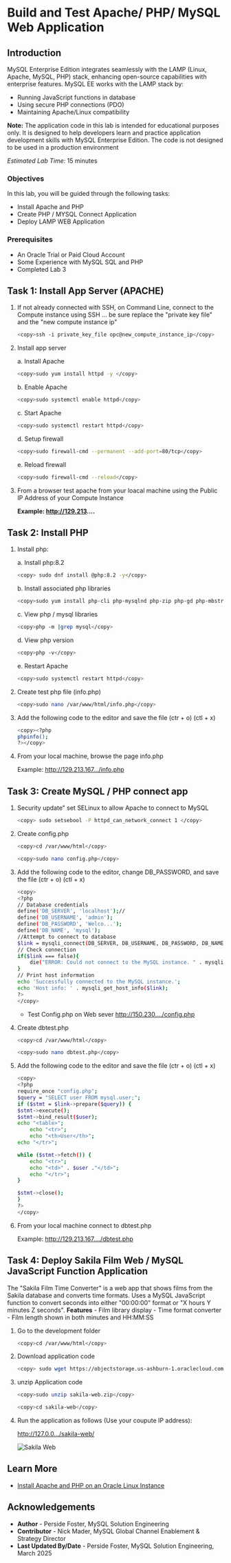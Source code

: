 # Build and Test Apache/ PHP/ MySQL Web Application

## Introduction

MySQL Enterprise Edition integrates seamlessly with the LAMP (Linux, Apache, MySQL, PHP) stack, enhancing open-source capabilities with enterprise features. MySQL EE works with the LAMP stack by:

- Running JavaScript functions in database
- Using secure PHP connections (PDO)
- Maintaining Apache/Linux compatibility

**Note:** The application code in this lab is intended for educational purposes only. It is designed to help developers learn and practice application development skills with MySQL Enterprise Edition. The code is not designed to be used in a production environment

_Estimated Lab Time:_ 15 minutes

### Objectives

In this lab, you will be guided through the following tasks:

- Install Apache and PHP
- Create PHP / MYSQL Connect Application
- Deploy  LAMP WEB Application

### Prerequisites

- An Oracle Trial or Paid Cloud Account
- Some Experience with MySQL SQL and  PHP
- Completed Lab 3

## Task 1: Install App Server (APACHE)

1. If not already connected with SSH, on Command Line, connect to the Compute instance using SSH ... be sure replace the  "private key file"  and the "new compute instance ip"

     ```bash
    <copy>ssh -i private_key_file opc@new_compute_instance_ip</copy>
     ```

2. Install app server

    a. Install Apache

    ```bash
    <copy>sudo yum install httpd -y </copy>
    ```

    b. Enable Apache

    ```bash
    <copy>sudo systemctl enable httpd</copy>
    ```

    c. Start Apache

    ```bash
    <copy>sudo systemctl restart httpd</copy>
    ```

    d. Setup firewall

    ```bash
    <copy>sudo firewall-cmd --permanent --add-port=80/tcp</copy>
    ```

    e. Reload firewall

    ```bash
    <copy>sudo firewall-cmd --reload</copy>
    ```

3. From a browser test apache from your loacal machine using the Public IP Address of your Compute Instance

    **Example: http://129.213....**

## Task 2: Install PHP

1. Install php:

    a. Install php:8.2

    ```bash
    <copy> sudo dnf install @php:8.2 -y</copy>
    ```

    b. Install associated php libraries

    ```bash
    <copy>sudo yum install php-cli php-mysqlnd php-zip php-gd php-mbstring php-xml php-json -y</copy>
    ```

    c. View  php / mysql libraries

    ```bash
    <copy>php -m |grep mysql</copy>
    ```

    d. View php version

    ```bash
    <copy>php -v</copy>
    ```

    e. Restart Apache

    ```bash
    <copy>sudo systemctl restart httpd</copy>
    ```

2. Create test php file (info.php)

    ```bash
    <copy>sudo nano /var/www/html/info.php</copy>
    ```

3. Add the following code to the editor and save the file (ctr + o) (ctl + x)

    ```bash
    <copy><?php
    phpinfo();
    ?></copy>
    ```

4. From your local machine, browse the page info.php

   Example: http://129.213.167.../info.php

## Task 3: Create MySQL / PHP connect app

1. Security update"   set SELinux to allow Apache to connect to MySQL

    ```bash
    <copy> sudo setsebool -P httpd_can_network_connect 1 </copy>
    ```

2. Create config.php

    ```bash
    <copy>cd /var/www/html</copy>
    ```

    ```bash
    <copy>sudo nano config.php</copy>
    ```

3. Add the following code to the editor, change DB_PASSWORD, and save the file (ctr + o) (ctl + x)

    ```bash
    <copy>
    <?php
    // Database credentials
    define('DB_SERVER', 'localhost');//
    define('DB_USERNAME', 'admin');
    define('DB_PASSWORD', 'Welco...');
    define('DB_NAME', 'mysql');
    //Attempt to connect to database
    $link = mysqli_connect(DB_SERVER, DB_USERNAME, DB_PASSWORD, DB_NAME);
    // Check connection
    if($link === false){
        die("ERROR: Could not connect to the MySQL instance. " . mysqli_connect_error());
    }
    // Print host information
    echo 'Successfully connected to the MySQL instance.';
    echo 'Host info: ' . mysqli_get_host_info($link);
    ?>
    </copy>
    ```

    - Test Config.php on Web sever http://150.230..../config.php

4. Create dbtest.php

    ```bash
    <copy>cd /var/www/html</copy>
    ```

    ```bash
    <copy>sudo nano dbtest.php</copy>
    ```

5. Add the following code to the editor and save the file (ctr + o) (ctl + x)

    ```bash
    <copy>
    <?php
    require_once "config.php";
    $query = "SELECT user FROM mysql.user;";
    if ($stmt = $link->prepare($query)) {
    $stmt->execute();
    $stmt->bind_result($user);
    echo "<table>";
        echo "<tr>";
        echo "<th>User</th>";
    echo "</tr>";

    while ($stmt->fetch()) {
        echo "<tr>";
        echo "<td>" . $user ."</td>";
        echo "</tr>";
    }

    $stmt->close();
    }
    ?>
    </copy>
    ```
    
6. From your local  machine connect to dbtest.php

    Example: http://129.213.167..../dbtest.php  

## Task 4: Deploy Sakila Film Web / MySQL JavaScript Function Application

The "Sakila Film Time Converter" is a web app that shows films from the Sakila database and converts time formats. Uses a MySQL JavaScript function to convert seconds into either "00:00:00" format or "X hours Y minutes Z seconds".
    **Features**
    - Film library display
    - Time format converter
    - Film length shown in both minutes and HH:MM:SS

1. Go to the development folder

    ```bash
    <copy>cd /var/www/html</copy>
    ```

2. Download application code

    ```bash
    <copy> sudo wget https://objectstorage.us-ashburn-1.oraclecloud.com/p/Ebnl0Yd1YwZkXBiQYZQu6nljiMWSTb9TdhZd4fF9SNGILS_QkYgr_q8E-VBd3x1Z/n/idazzjlcjqzj/b/livelab_apps/o/sakila-web.zip</copy>
    ```

3. unzip Application code

    ```bash
    <copy>sudo unzip sakila-web.zip</copy>
    ```

    ```bash
    <copy>cd sakila-web</copy>
    ```

4. Run the application as follows (Use your coupute IP address):

    http://127.0.0.../sakila-web/

    ![Sakila Web](./images/sakila-list.png "Sakila Web")

## Learn More

- [Install Apache and PHP on an Oracle Linux Instance](https://docs.oracle.com/en-us/iaas/developer-tutorials/tutorials/apache-on-oracle-linux/01-summary.htm)


## Acknowledgements

- **Author** - Perside Foster, MySQL Solution Engineering
- **Contributor** - Nick Mader, MySQL Global Channel Enablement & Strategy Director
- **Last Updated By/Date** - Perside Foster, MySQL Solution Engineering, March  2025